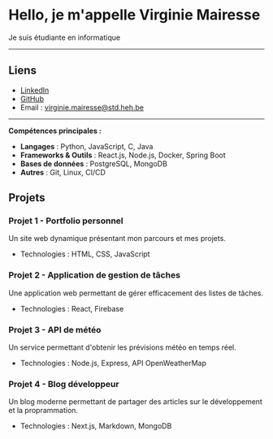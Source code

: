 # Hello, je m'appelle Virginie Mairesse

Je suis étudiante en informatique

---

## Liens
 
- [LinkedIn](www.linkedin.com/in/virginie-mairesse-226974329)
- [GitHub](https://github.com/TRIGianni)  
- Email : [virginie.mairesse@std.heh.be](virginie.mairesse@std.heh.be)  

---

**Compétences principales :**  
- **Langages** : Python, JavaScript, C, Java  
- **Frameworks & Outils** : React.js, Node.js, Docker, Spring Boot  
- **Bases de données** : PostgreSQL, MongoDB  
- **Autres** : Git, Linux, CI/CD 

## Projets
### Projet 1 - Portfolio personnel
Un site web dynamique présentant mon parcours et mes projets.
- Technologies : HTML, CSS, JavaScript

### Projet 2 - Application de gestion de tâches
Une application web permettant de gérer efficacement des listes de tâches.
- Technologies : React, Firebase

### Projet 3 - API de météo
Un service permettant d'obtenir les prévisions météo en temps réel.
- Technologies : Node.js, Express, API OpenWeatherMap

### Projet 4 - Blog développeur
Un blog moderne permettant de partager des articles sur le développement et la proprammation.  
- Technologies : Next.js, Markdown, MongoDB